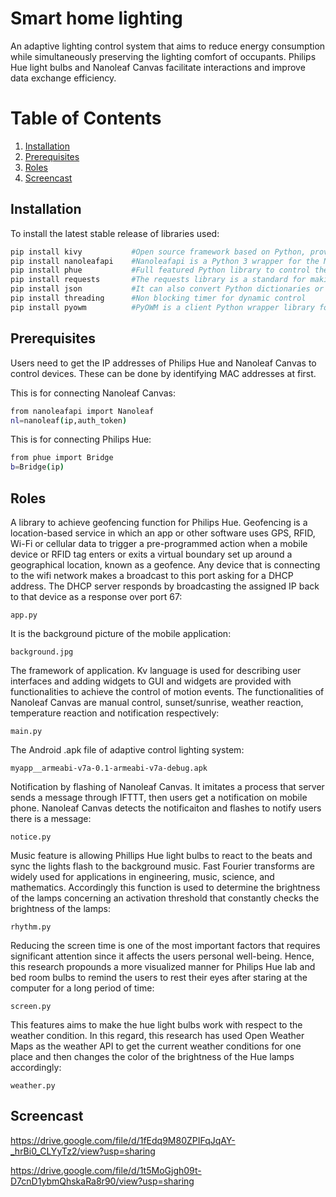 # Smart home lighting
An adaptive lighting control system that aims to reduce energy consumption while simultaneously preserving the lighting comfort of occupants. Philips Hue light bulbs and Nanoleaf Canvas facilitate interactions and improve data exchange efficiency.

# Table of Contents
1. [Installation](#Installation)
2. [Prerequisites](#Prerequisites)
3. [Roles](#Roles)
4. [Screencast](#Screencast)

## Installation
To install the latest stable release of libraries used:

```bash
pip install kivy           #Open source framework based on Python, providing GUI for developing software
pip install nanoleafapi    #Nanoleafapi is a Python 3 wrapper for the Nanoleaf OpenAPI
pip install phue           #Full featured Python library to control the Philips Hue lighting system
pip install requests       #The requests library is a standard for making HTTP requests in Python
pip install json           #It can also convert Python dictionaries or lists into JSON strings
pip install threading      #Non blocking timer for dynamic control
pip install pyowm          #PyOWM is a client Python wrapper library for accessing OpenWeatherMap web APIs
```

## Prerequisites
Users need to get the IP addresses of Philips Hue and Nanoleaf Canvas to control devices. These can be done by identifying MAC addresses at first. 

This is for connecting Nanoleaf Canvas:
```bash
from nanoleafapi import Nanoleaf
nl=nanoleaf(ip,auth_token)
```
This is for connecting Philips Hue:
```bash
from phue import Bridge
b=Bridge(ip)
```

## Roles

A library to achieve geofencing function for Philips Hue. Geofencing is a location-based service in which an app or other software uses GPS,  RFID, Wi-Fi or cellular data to trigger a pre-programmed action when a mobile device or RFID tag enters or exits a virtual boundary set up around a geographical location, known as a geofence. Any device that is connecting to the wifi network makes a broadcast to this port asking for a DHCP address. The DHCP server responds by broadcasting the assigned IP back to that device as a response over port 67:
```
app.py
```

It is the background picture of the mobile application:
```
background.jpg
```

The framework of application. Kv language is used for describing user interfaces and adding widgets to GUI and widgets are provided with functionalities to achieve the control of motion events. The functionalities of Nanoleaf Canvas are manual control, sunset/sunrise, weather reaction, temperature reaction and notification respectively:
```
main.py
```

The Android .apk file of adaptive control lighting system:
```
myapp__armeabi-v7a-0.1-armeabi-v7a-debug.apk
```

Notification by flashing of Nanoleaf Canvas. It imitates a process that server sends a message through IFTTT, then users get a notification on mobile phone. Nanoleaf Canvas detects the notificaiton and flashes to notify users there is a message:
```
notice.py
```

Music feature is allowing Phillips Hue light bulbs to react to the beats and sync the lights flash to the background music. Fast Fourier transforms are widely used for applications in engineering, music, science, and mathematics. Accordingly this function is used to determine the brightness of the lamps concerning an activation threshold that constantly checks the brightness of the lamps:
```
rhythm.py
```

Reducing the screen time is one of the most important factors that requires significant attention since it affects the users personal well-being. Hence, this research propounds a more visualized manner for Philips Hue lab and bed room bulbs to remind the users to rest their eyes after staring at the computer for a long period of time:
```
screen.py
```

This features aims to make the hue light bulbs work with respect to the weather condition. In this regard, this research has used Open Weather Maps as the weather API to get the current weather conditions for one place and then changes the color of the brightness of the Hue lamps accordingly:
```
weather.py
```

## Screencast

https://drive.google.com/file/d/1fEdq9M80ZPIFqJqAY-_hrBi0_CLYyTz2/view?usp=sharing

https://drive.google.com/file/d/1t5MoGjgh09t-D7cnD1ybmQhskaRa8r90/view?usp=sharing
